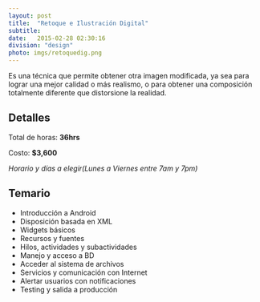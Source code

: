 ```yaml
---
layout: post
title:  "Retoque e Ilustración Digital"
subtitle:
date:   2015-02-28 02:30:16
division: "design"
photo: imgs/retoquedig.png
---
```

Es una técnica que permite obtener otra imagen modificada, ya sea para lograr una mejor calidad o más realismo, o para obtener una composición totalmente diferente que distorsione la realidad. 

## Detalles
Total de horas: **36hrs**

Costo: **$3,600**

*Horario y días a elegir(Lunes a Viernes entre 7am y 7pm)*

## Temario
- Introducción a Android
- Disposición basada en XML
- Widgets básicos
- Recursos y fuentes
- Hilos, actividades y subactividades
- Manejo y acceso a BD
- Acceder al sistema de archivos
- Servicios y comunicación con Internet
- Alertar usuarios con notificaciones
- Testing y salida a producción